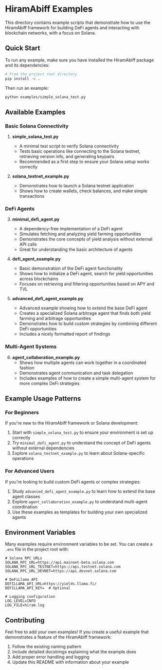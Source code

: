 # HiramAbiff Examples

This directory contains example scripts that demonstrate how to use the HiramAbiff framework for building DeFi agents and interacting with blockchain networks, with a focus on Solana.

## Quick Start

To run any example, make sure you have installed the HiramAbiff package and its dependencies:

```bash
# From the project root directory
pip install -e .
```

Then run an example:

```bash
python examples/simple_solana_test.py
```

## Available Examples

### Basic Solana Connectivity

1. **simple_solana_test.py**
   - A minimal test script to verify Solana connectivity
   - Tests basic operations like connecting to the Solana testnet, retrieving version info, and generating keypairs
   - Recommended as a first step to ensure your Solana setup works correctly

2. **solana_testnet_example.py**
   - Demonstrates how to launch a Solana testnet application
   - Shows how to create wallets, check balances, and make simple transactions

### DeFi Agents

3. **minimal_defi_agent.py**
   - A dependency-free implementation of a DeFi agent
   - Simulates fetching and analyzing yield farming opportunities
   - Demonstrates the core concepts of yield analysis without external API calls
   - Great for understanding the basic architecture of agents

4. **defi_agent_example.py**
   - Basic demonstration of the DeFi agent functionality
   - Shows how to initialize a DeFi agent, search for yield opportunities across blockchains
   - Focuses on retrieving and filtering opportunities based on APY and TVL

5. **advanced_defi_agent_example.py**
   - Advanced example showing how to extend the base DeFi agent
   - Creates a specialized Solana arbitrage agent that finds both yield farming and arbitrage opportunities
   - Demonstrates how to build custom strategies by combining different DeFi opportunities
   - Includes a nicely formatted report of findings

### Multi-Agent Systems

6. **agent_collaboration_example.py**
   - Shows how multiple agents can work together in a coordinated fashion
   - Demonstrates agent communication and task delegation
   - Includes examples of how to create a simple multi-agent system for more complex DeFi strategies

## Example Usage Patterns

### For Beginners

If you're new to the HiramAbiff framework or Solana development:

1. Start with `simple_solana_test.py` to ensure your environment is set up correctly
2. Try `minimal_defi_agent.py` to understand the concept of DeFi agents without external dependencies
3. Explore `solana_testnet_example.py` to learn about Solana-specific operations

### For Advanced Users

If you're looking to build custom DeFi agents or complex strategies:

1. Study `advanced_defi_agent_example.py` to learn how to extend the base agent classes
2. Explore `agent_collaboration_example.py` to understand multi-agent coordination
3. Use these examples as templates for building your own specialized agents

## Environment Variables

Many examples require environment variables to be set. You can create a `.env` file in the project root with:

```
# Solana RPC URLs
SOLANA_RPC_URL=https://api.mainnet-beta.solana.com
SOLANA_RPC_URL_TESTNET=https://api.testnet.solana.com
SOLANA_RPC_URL_DEVNET=https://api.devnet.solana.com

# DeFiLlama API
DEFILLAMA_API_URL=https://yields.llama.fi/
DEFILLAMA_API_KEY=  # Optional

# Logging configuration
LOG_LEVEL=INFO
LOG_FILE=hiram.log
```

## Contributing

Feel free to add your own examples! If you create a useful example that demonstrates a feature of the HiramAbiff framework:

1. Follow the existing naming pattern
2. Include detailed docstrings explaining what the example does
3. Add proper error handling and logging
4. Update this README with information about your example 